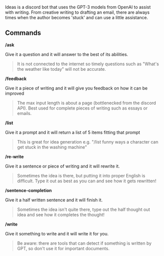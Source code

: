 Ideas is a discord bot that uses the GPT-3 models from OpenAI to assist with writing. From creative writing to drafting an email, there are always times when the author becomes 'stuck' and can use a little assistance. 

## Commands

**/ask**

Give it a question and it will answer to the best of its abilities. 

> It is not connected to the internet so timely questions such as "What's the weather like today" will not be accurate. 

**/feedback**

Give it a piece of writing and it will give you feedback on how it can be improved

> The max input length is about a page (bottlenecked from the discord API). Best used for complete pieces of writing such as essays or emails.

**/list**

Give it a prompt and it will return a list of 5 items fitting that prompt

> This is great for idea generation e.g. "/list funny ways a character can get stuck in the washing machine"

**/re-write**

Give it a sentence or piece of writing and it will rewrite it.

> Sometimes the idea is there, but putting it into proper English is difficult. Type it out as best as you can and see how it gets rewritten!

**/sentence-completion**

Give it a half written sentence and it will finish it.

> Sometimes the idea isn't quite there, type out the half thought out idea and see how it completes the thought!

**/write**

Give it something to write and it will write it for you.

> Be aware: there are tools that can detect if something is written by GPT, so don't use it for important documents.
